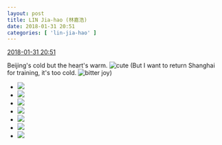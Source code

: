 ```yaml
---
layout: post
title: LIN Jia-hao (林嘉浩)
date: 2018-01-31 20:51
categories: [ 'lin-jia-hao' ]
---
```


<div class="weibo-info">
  <a href="https://weibo.com/6210352257/G0ZhdhaJG">2018-01-31 20:51</a>
</div>

Beijing's cold but the heart's warm. ![cute](https://img.t.sinajs.cn/t4/appstyle/expression/ext/normal/14/tza_org.gif) (But I want to return Shanghai for training, it's too cold. ![bitter joy](https://img.t.sinajs.cn/t4/appstyle/expression/ext/normal/2c/moren_yunbei_org.png))

<!-- more -->

<ul class="weibo-pic-list-3">
  <li class="weibo-pic">
    <a href="https://wx2.sinaimg.cn/mw690/006Mi0jTly1fo02uc3tf3j32qj3ndkjm.jpg"><img src="https://wx2.sinaimg.cn/thumb150/006Mi0jTly1fo02uc3tf3j32qj3ndkjm.jpg"/></a>
  </li>
  <li class="weibo-pic">
    <a href="https://wx3.sinaimg.cn/mw690/006Mi0jTly1fo02uefyvxj32qj3ndhdu.jpg"><img src="https://wx3.sinaimg.cn/thumb150/006Mi0jTly1fo02uefyvxj32qj3ndhdu.jpg"/></a>
  </li>
  <li class="weibo-pic">
    <a href="https://wx1.sinaimg.cn/mw690/006Mi0jTly1fo02ug7eg9j32si2tg7wh.jpg"><img src="https://wx1.sinaimg.cn/thumb150/006Mi0jTly1fo02ug7eg9j32si2tg7wh.jpg"/></a>
  </li>
  <li class="weibo-pic">
    <a href="https://wx1.sinaimg.cn/mw690/006Mi0jTly1fo02towv7ij32qj3ndkjm.jpg"><img src="https://wx1.sinaimg.cn/thumb150/006Mi0jTly1fo02towv7ij32qj3ndkjm.jpg"/></a>
  </li>
  <li class="weibo-pic">
    <a href="https://wx1.sinaimg.cn/mw690/006Mi0jTly1fo02v2al71j32qj3ndb2b.jpg"><img src="https://wx1.sinaimg.cn/thumb150/006Mi0jTly1fo02v2al71j32qj3ndb2b.jpg"/></a>
  </li>
  <li class="weibo-pic">
    <a href="https://wx4.sinaimg.cn/mw690/006Mi0jTly1fo02v572vnj32qj3nd4qr.jpg"><img src="https://wx4.sinaimg.cn/thumb150/006Mi0jTly1fo02v572vnj32qj3nd4qr.jpg"/></a>
  </li>
  <li class="weibo-pic">
    <a href="https://wx3.sinaimg.cn/mw690/006Mi0jTly1fo02v7plsaj32qj3nd1kz.jpg"><img src="https://wx3.sinaimg.cn/thumb150/006Mi0jTly1fo02v7plsaj32qj3nd1kz.jpg"/></a>
  </li>
</ul>
